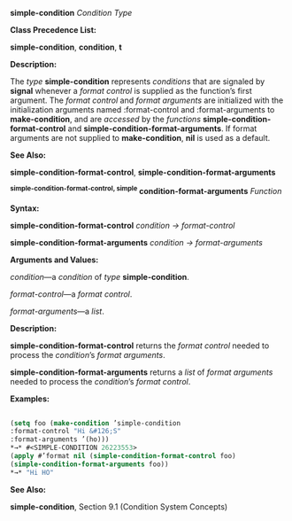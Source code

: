 **simple-condition** *Condition Type* 



**Class Precedence List:** 



**simple-condition**, **condition**, **t** 



**Description:** 



The *type* **simple-condition** represents *conditions* that are signaled by **signal** whenever a *format control* is supplied as the function’s first argument. The *format control* and *format arguments* are initialized with the initialization arguments named :format-control and :format-arguments to **make-condition**, and are *accessed* by the *functions* **simple-condition-format-control** and **simple-condition-format-arguments**. If format arguments are not supplied to **make-condition**, **nil** is used as a default. 



**See Also:** 



**simple-condition-format-control**, **simple-condition-format-arguments** 







 



 



<b><sup>simple-condition-format-control, simple</sup> condition-format-arguments</b> <i>Function</i> 



**Syntax:** 



**simple-condition-format-control** *condition → format-control* 



**simple-condition-format-arguments** *condition → format-arguments* 



**Arguments and Values:** 



*condition*—a *condition* of *type* **simple-condition**. 



*format-control*—a *format control*. 



*format-arguments*—a *list*. 



**Description:** 



**simple-condition-format-control** returns the *format control* needed to process the *condition*’s *format arguments*. 



**simple-condition-format-arguments** returns a *list* of *format arguments* needed to process the *condition*’s *format control*. 



**Examples:**
```lisp
 
(setq foo (make-condition ’simple-condition 
:format-control "Hi &#126;S" 
:format-arguments ’(ho))) 
*→* #<SIMPLE-CONDITION 26223553> 
(apply #’format nil (simple-condition-format-control foo) 
(simple-condition-format-arguments foo)) 
*→* "Hi HO" 

```
**See Also:** 



**simple-condition**, Section 9.1 (Condition System Concepts) 




